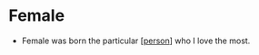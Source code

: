 # Female

- Female was born the particular [[person]] who I love the most.


[//begin]: # "Autogenerated link references for markdown compatibility"
[person]: person "Person"
[//end]: # "Autogenerated link references"